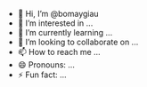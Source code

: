 - 👋 Hi, I’m @bomaygiau
- 👀 I’m interested in ...
- 🌱 I’m currently learning ...
- 💞️ I’m looking to collaborate on ...
- 📫 How to reach me ...
- 😄 Pronouns: ...
- ⚡ Fun fact: ...

<!---
bomaygiau/bomaygiau is a ✨ special ✨ repository because its `README.md` (this file) appears on your GitHub profile.
You can click the Preview link to take a look at your changes.
--->

